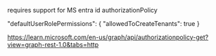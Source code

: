 requires support for MS entra id authorizationPolicy

"defaultUserRolePermissions": {
        "allowedToCreateTenants": true
    }

https://learn.microsoft.com/en-us/graph/api/authorizationpolicy-get?view=graph-rest-1.0&tabs=http
